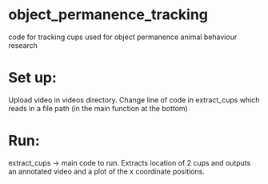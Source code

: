 # object_permanence_tracking
code for tracking cups used for object permanence animal behaviour research

# Set up:
Upload video in videos directory. 
Change line of code in extract_cups which reads in a file path (in the main function at the bottom)

# Run:
extract_cups -> main code to run. Extracts location of 2 cups and outputs an annotated video and a plot of the x coordinate positions.
